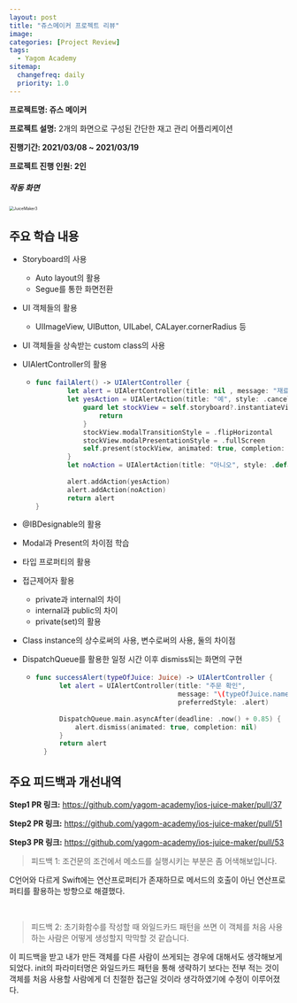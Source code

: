 ```yaml
---
layout: post
title: "쥬스메이커 프로젝트 리뷰"
image:
categories: [Project Review]
tags: 
  - Yagom Academy
sitemap:
  changefreq: daily
  priority: 1.0
---
```


**프로젝트명: 쥬스 메이커**

**프로젝트 설명:** 2개의 화면으로 구성된 간단한 재고 관리 어플리케이션

**진행기간: 2021/03/08 ~ 2021/03/19**

**프로젝트 진행 인원: 2인**

##### **작동 화면**

<img src="https://raw.githubusercontent.com/Neph3779/Blog-Image/forUpload/img/20220921170229.gif" alt="JuiceMaker3" style="zoom:50%;" />

## 주요 학습 내용

- Storyboard의 사용

  - Auto layout의 활용
  - Segue를 통한 화면전환

- UI 객체들의 활용

  - UIImageView, UIButton, UILabel, CALayer.cornerRadius 등

- UI 객체들을 상속받는 custom class의 사용

- UIAlertController의 활용

  -   ```swift
      func failAlert() -> UIAlertController {
              let alert = UIAlertController(title: nil , message: "재료가 모자라요 재고를 수정할까요?", preferredStyle: .alert)
              let yesAction = UIAlertAction(title: "예", style: .cancel) { action in
                  guard let stockView = self.storyboard?.instantiateViewController(withIdentifier: "StockViewController") else {
                      return
                  }
                  stockView.modalTransitionStyle = .flipHorizontal
                  stockView.modalPresentationStyle = .fullScreen
                  self.present(stockView, animated: true, completion: nil)
              }
              let noAction = UIAlertAction(title: "아니오", style: .default)
              
              alert.addAction(yesAction)
              alert.addAction(noAction)
              return alert
      }
      ```

- @IBDesignable의 활용

- Modal과 Present의 차이점 학습

- 타입 프로퍼티의 활용

- 접근제어자 활용

  - private과 internal의 차이
  - internal과 public의 차이
  - private(set)의 활용

- Class instance의 상수로써의 사용, 변수로써의 사용, 둘의 차이점

- DispatchQueue를 활용한 일정 시간 이후 dismiss되는 화면의 구현

  -   ```swift
      func successAlert(typeOfJuice: Juice) -> UIAlertController {
            let alert = UIAlertController(title: "주문 확인",
                                          message: "\(typeOfJuice.name) 나왔습니다! 맛있게 드세요!",
                                          preferredStyle: .alert)
            
            DispatchQueue.main.asyncAfter(deadline: .now() + 0.85) {
                alert.dismiss(animated: true, completion: nil)
            }
            return alert
        }
      ```





 

## 주요 피드백과 개선내역

**Step1 PR 링크:** https://github.com/yagom-academy/ios-juice-maker/pull/37

**Step2 PR 링크:** https://github.com/yagom-academy/ios-juice-maker/pull/51

**Step3 PR 링크:** https://github.com/yagom-academy/ios-juice-maker/pull/53



> 피드백 1: 조건문의 조건에서 메소드를 실행시키는 부분은 좀 어색해보입니다.

C언어와 다르게 Swift에는 연산프로퍼티가 존재하므로 메서드의 호출이 아닌 연산프로퍼티를 활용하는 방향으로 해결했다.

<br/> 

> 피드백 2: 초기화함수를 작성할 때 와일드카드 패턴을 쓰면 이 객체를 처음 사용하는 사람은 어떻게 생성할지 막막할 것 같습니다.

이 피드백을 받고 내가 만든 객체를 다른 사람이 쓰게되는 경우에 대해서도 생각해보게 되었다. init의 파라미터명은 와일드카드 패턴을 통해 생략하기 보다는 전부 적는 것이 객체를 처음 사용할 사람에게 더 친절한 접근일 것이라 생각하였기에 수정이 이루어졌다. 

